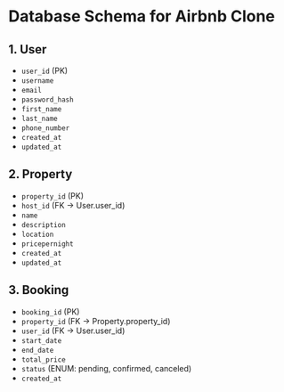 # Database Schema for Airbnb Clone

## 1. User
- `user_id` (PK)
- `username`
- `email`
- `password_hash`
- `first_name`
- `last_name`
- `phone_number`
- `created_at`
- `updated_at`

## 2. Property
- `property_id` (PK)
- `host_id` (FK → User.user_id)
- `name`
- `description`
- `location`
- `pricepernight`
- `created_at`
- `updated_at`

## 3. Booking
- `booking_id` (PK)
- `property_id` (FK → Property.property_id)
- `user_id` (FK → User.user_id)
- `start_date`
- `end_date`
- `total_price`
- `status` (ENUM: pending, confirmed, canceled)
- `created_at`
